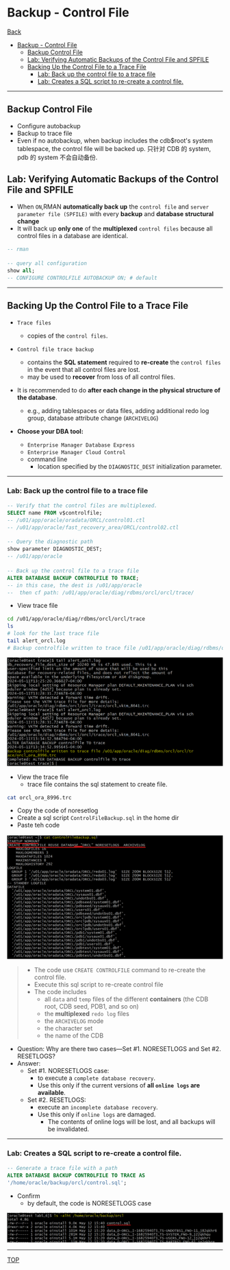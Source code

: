 # Backup - Control File

[Back](../../index.md)

- [Backup - Control File](#backup---control-file)
  - [Backup Control File](#backup-control-file)
  - [Lab: Verifying Automatic Backups of the Control File and SPFILE](#lab-verifying-automatic-backups-of-the-control-file-and-spfile)
  - [Backing Up the Control File to a Trace File](#backing-up-the-control-file-to-a-trace-file)
    - [Lab: Back up the control file to a trace file](#lab-back-up-the-control-file-to-a-trace-file)
    - [Lab: Creates a SQL script to re-create a control file.](#lab-creates-a-sql-script-to-re-create-a-control-file)

---

## Backup Control File

- Configure autobackup
- Backup to trace file
- Even if no autobackup, when backup includes the cdb$root's system tablespace, the control file will be backed up. 只针对 CDB 的 system, pdb 的 system 不会自动备份.

## Lab: Verifying Automatic Backups of the Control File and SPFILE

- When `ON`,RMAN **automatically back up** the `control file` and `server parameter file (SPFILE)` with every **backup** and **database structural change**
- It will back up **only one** of the **multiplexed** `control files` because all control files in a database are identical.

```sql
-- rman

-- query all configuration
show all;
-- CONFIGURE CONTROLFILE AUTOBACKUP ON; # default
```

---

## Backing Up the Control File to a Trace File

- `Trace files`

  - copies of the `control files`.

- `Control file trace backup`

  - contains the **SQL statement** required to **re-create** the `control files` in the event that all control files are lost.
  - may be used to **recover** from loss of all control files.

- It is recommended to do **after each change in the physical structure of the database**.

  - e.g., adding tablespaces or data files, adding additional redo log group, database attribute change (`ARCHIVELOG`)

- **Choose your DBA tool:**
  - `Enterprise Manager Database Express`
  - `Enterprise Manager Cloud Control`
  - command line
    - location specified by the `DIAGNOSTIC_DEST` initialization parameter.

---

### Lab: Back up the control file to a trace file

```sql
-- Verify that the control files are multiplexed.
SELECT name FROM v$controlfile;
-- /u01/app/oracle/oradata/ORCL/control01.ctl
-- /u01/app/oracle/fast_recovery_area/ORCL/control02.ctl

-- Query the diagnostic path
show parameter DIAGNOSTIC_DEST;
-- /u01/app/oracle

-- Back up the control file to a trace file
ALTER DATABASE BACKUP CONTROLFILE TO TRACE;
-- in this case, the dest is /u01/app/oracle
--  then cf path: /u01/app/oracle/diag/rdbms/orcl/orcl/trace/
```

- View trace file

```sh
cd /u01/app/oracle/diag/rdbms/orcl/orcl/trace
ls
# look for the last trace file
tail alert_orcl.log
# Backup controlfile written to trace file /u01/app/oracle/diag/rdbms/orcl/orcl/trace/orcl_ora_8996.trc
```

![lab_backup_cf_trace](./pic/lab_backup_cf_trace01.png)

- View the trace file
  - trace file contains the sql statement to create file.

```sh
cat orcl_ora_8996.trc
```

- Copy the code of noresetlog
- Create a sql script `ControlFileBackup.sql` in the home dir
- Paste teh code

![lab_backup_cf_trace](./pic/lab_backup_cf_trace02.png)

> - The code use `CREATE CONTROLFILE` command to re-create the control file.
> - Execute this sql script to re-create control file
> - The code includes
>   - all `data` and `temp` files of the different **containers** (the CDB root, CDB seed, PDB1, and so on)
>   - the **multiplexed** `redo log` files
>   - the `ARCHIVELOG` mode
>   - the character set
>   - the name of the CDB

- Question: Why are there two cases—Set #1. NORESETLOGS and Set #2. RESETLOGS?
- Answer:
  - Set #1. NORESETLOGS case:
    - to execute a `complete database recovery`.
    - Use this only if the current versions of **all `online logs` are available**.
  - Set #2. RESETLOGS:
    - execute an `incomplete database recovery`.
    - Use this only if `online logs` are damaged.
      - The contents of online logs will be lost, and all backups will be invalidated.

---

### Lab: Creates a SQL script to re-create a control file.

```sql
-- Generate a trace file with a path
ALTER DATABASE BACKUP CONTROLFILE TO TRACE AS
'/home/oracle/backup/orcl/control.sql';
```

- Confirm
  - by default, the code is NORESETLOGS case

![lab_backup_cf_trace](../backup_cf/pic/lab_backup_cf_trace03.png)

---

[TOP](#backup---control-file)
